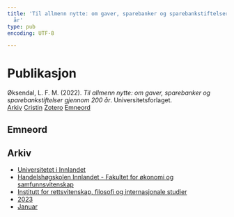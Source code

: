 ```yaml
---
title: 'Til allmenn nytte: om gaver, sparebanker og sparebankstiftelser gjennom 200
  år'
type: pub
encoding: UTF-8

---
```

<h1>Publikasjon</h1>
<article id="csl-bib-container-UI4CH3XJ" class="csl-bib-container">
  <div class="csl-bib-body"> <div class="csl-entry">Øksendal, L. F. M. (2022). <i>Til allmenn nytte: om gaver, sparebanker og sparebankstiftelser gjennom 200 år</i>. Universitetsforlaget.</div> </div>
  <div class="csl-bib-buttons">
    <a href="#taxonomy-article-UI4CH3XJ" alt="archive" class="csl-bib-button">Arkiv</a>
    <a href="https://app.cristin.no/results/show.jsf?id=2106177" alt="Cristin" class="csl-bib-button">Cristin</a>
    <a href="http://zotero.org/groups/5881554/items/UI4CH3XJ" alt="Zotero" class="csl-bib-button">Zotero</a>
    <a href="#keywords-article-UI4CH3XJ" alt="keywords" class="csl-bib-button">Emneord</a>
  </div>
  <div id="csl-bib-meta-container-UI4CH3XJ"></div>
</article>
<div id="csl-bib-meta-UI4CH3XJ" class="csl-bib-meta">
  <article id="keywords-article-UI4CH3XJ" class="keywords-article">
    <h1>Emneord</h1>
    
  </article>
  <article id="taxonomy-article-UI4CH3XJ" class="taxonomy-article">
    <h1>Arkiv</h1>
    <ul>
      <li><a href="{{< params subfolder >}}nn/archive/?key=3DCRN523">Universitetet i Innlandet</a></li>
      <li><a href="{{< params subfolder >}}nn/archive/?key=DU8Q9LN9">Handelshøgskolen Innlandet - Fakultet for økonomi og samfunnsvitenskap</a></li>
      <li><a href="{{< params subfolder >}}nn/archive/?key=ITYAG68H">Institutt for rettsvitenskap, filosofi og internasjonale studier</a></li>
      <li><a href="{{< params subfolder >}}nn/archive/?key=8Y35X54R">2023</a></li>
      <li><a href="{{< params subfolder >}}nn/archive/?key=UHAYA7EU">Januar</a></li>
    </ul>
  </article>
</div>
